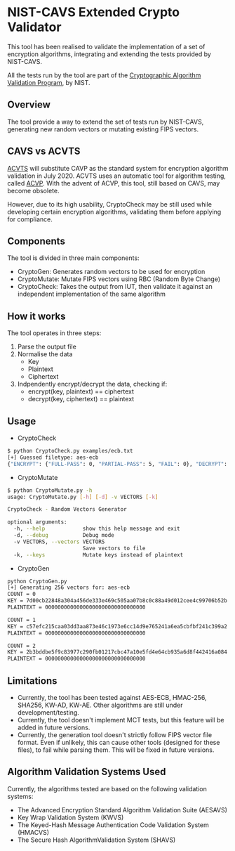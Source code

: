 # NIST-CAVS Extended Crypto Validator

This tool has been realised to validate the implementation of a set of encryption algorithms,
integrating and extending the tests provided by NIST-CAVS.

All the tests run by the tool are part of the [Cryptographic Algorithm Validation Program](https://csrc.nist.gov/projects/cryptographic-algorithm-validation-program), by NIST.

## Overview

The tool provide a way to extend the set of tests run by NIST-CAVS, generating new random
vectors or mutating existing FIPS vectors.
## CAVS vs ACVTS

[ACVTS](https://csrc.nist.gov/Projects/Automated-Cryptographic-Validation-Testing) will substitute CAVP as the standard system for encryption algorithm validation 
in July 2020. ACVTS uses an automatic tool for algorithm testing, called [ACVP](https://github.com/usnistgov/ACVP). 
With the advent of ACVP, this tool, still based on CAVS, may become obsolete.

However, due to its high usability, CryptoCheck may be still used while developing certain encryption 
algorithms, validating them before applying for compliance.

## Components

The tool is divided in three main components:

* CryptoGen: Generates random vectors to be used for encryption
* CryptoMutate: Mutate FIPS vectors using RBC (Random Byte Change) 
* CryptoCheck: Takes the output from IUT, then validate it against an independent implementation of the same algorithm

## How it works

The tool operates in three steps:

1. Parse the output file
2. Normalise the data
    * Key
    * Plaintext
    * Ciphertext
3. Indpendently encrypt/decrypt the data, checking if:
    * encrypt(key, plaintext) == ciphertext
    * decrypt(key, ciphertext) == plaintext

## Usage

* CryptoCheck

```bash
$ python CryptoCheck.py examples/ecb.txt
[+] Guessed filetype: aes-ecb
{"ENCRYPT": {"FULL-PASS": 0, "PARTIAL-PASS": 5, "FAIL": 0}, "DECRYPT": {"FULL-PASS": 5, "PARTIAL-PASS": 0, "FAIL": 0}}

```

* CryptoMutate

```bash
$ python CryptoMutate.py -h
usage: CryptoMutate.py [-h] [-d] -v VECTORS [-k]

CryptoCheck - Random Vectors Generator

optional arguments:
  -h, --help            show this help message and exit
  -d, --debug           Debug mode
  -v VECTORS, --vectors VECTORS
                        Save vectors to file
  -k, --keys            Mutate keys instead of plaintext
```

* CryptoGen

```bash
python CryptoGen.py
[+] Generating 256 vectors for: aes-ecb
COUNT = 0
KEY = 7d00cb22848a304a456de333e469c505aa07b8c0c88a49d012cee4c99706b52b
PLAINTEXT = 00000000000000000000000000000000

COUNT = 1
KEY = c57efc215caa03dd3aa873e46c1973e6cc14d9e765241a6ea5cbfbf241c399a2
PLAINTEXT = 00000000000000000000000000000000

COUNT = 2
KEY = 2b3bddbe5f9c83977c290fb01217cbc47a10e5fd4e64cb935a6d8f442416a084
PLAINTEXT = 00000000000000000000000000000000
```

## Limitations

* Currently, the tool has been tested against AES-ECB, HMAC-256, SHA256, KW-AD, KW-AE. Other algorithms are still under development/testing.
* Currently, the tool doesn't implement MCT tests, but this feature will be added in future versions.
* Currently, the generation tool doesn't strictly follow FIPS vector file format. Even if unlikely, this can cause other tools (designed for these files), to fail while parsing them. This will be fixed in future versions.

## Algorithm Validation Systems Used

Currently, the algorithms tested are based on the following validation systems:

* The Advanced Encryption Standard Algorithm Validation Suite (AESAVS)
* Key Wrap Validation System (KWVS) 
* The Keyed-Hash Message Authentication Code Validation System (HMACVS) 
* The Secure Hash AlgorithmValidation System (SHAVS)